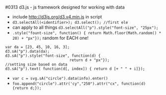 #0313
d3.js - js framework designed for working with data
- include http://d3js.org/d3.v4.min.js in script
- `d3.selectAll(<identifier>); d3.select(); //first ele`
- can apply to all things `d3.selectAll("p").style("font-size", "25px");`
- `.style("fount-size", function() { return Math.floor(Math.random() * 20) + "px"});` random for EACH one!
```
var da = [23, 45, 10, 16, 3];
d3.sA("p").data(da);
d3.sA("p").style("font-size", function(d) { 
                             return d + "px"});
//setting size based on data
d3.sA("p").text( function(d[, index]) { return d [+ " " + i]});
```
- `var c = svg.sA("circle").data(info).enter()`
- `foo.append("circle").attr('cy","250").attr("cx", function(d) {return d;});`
